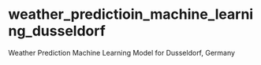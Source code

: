 # weather_predictioin_machine_learning_dusseldorf
Weather Prediction Machine Learning Model for Dusseldorf, Germany
